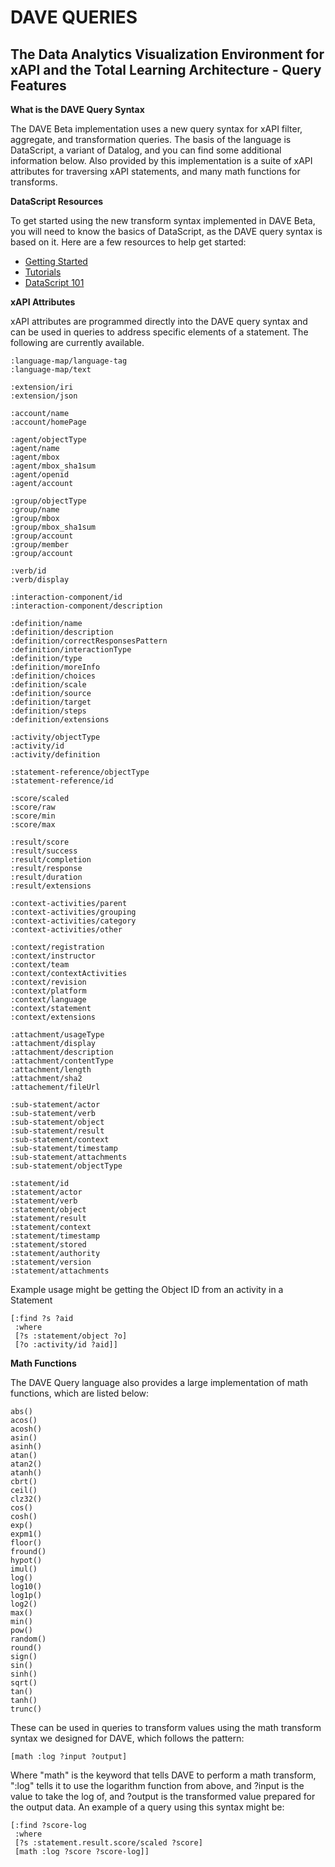 # DAVE QUERIES
## The Data Analytics Visualization Environment for xAPI and the Total Learning Architecture - Query Features

**What is the DAVE Query Syntax**

The DAVE Beta implementation uses a new query syntax for xAPI filter, aggregate, and transformation queries. The basis of the language is DataScript, a variant of Datalog, and you can find some additional information below. Also provided by this implementation is a suite of xAPI attributes for traversing xAPI statements, and many math functions for transforms.

**DataScript Resources**

To get started using the new transform syntax implemented in DAVE Beta, you will need to know the basics of DataScript, as the DAVE query syntax is based on it. Here are a few resources to help get started:

- [Getting Started](https://github.com/tonsky/datascript/wiki/Getting-started)
- [Tutorials](https://github.com/kristianmandrup/datascript-tutorial)
- [DataScript 101](http://udayv.com/clojurescript/clojure/2016/04/28/datascript101/)

**xAPI Attributes**

xAPI attributes are programmed directly into the DAVE query syntax and can be used in queries to address specific elements of a statement. The following are currently available.

    :language-map/language-tag
    :language-map/text

    :extension/iri
    :extension/json

    :account/name
    :account/homePage

    :agent/objectType
    :agent/name
    :agent/mbox
    :agent/mbox_sha1sum
    :agent/openid
    :agent/account

    :group/objectType
    :group/name
    :group/mbox
    :group/mbox_sha1sum
    :group/account
    :group/member
    :group/account

    :verb/id
    :verb/display

    :interaction-component/id
    :interaction-component/description

    :definition/name
    :definition/description
    :definition/correctResponsesPattern
    :definition/interactionType
    :definition/type
    :definition/moreInfo
    :definition/choices
    :definition/scale
    :definition/source
    :definition/target
    :definition/steps
    :definition/extensions

    :activity/objectType
    :activity/id
    :activity/definition

    :statement-reference/objectType
    :statement-reference/id

    :score/scaled
    :score/raw
    :score/min
    :score/max

    :result/score
    :result/success
    :result/completion
    :result/response
    :result/duration
    :result/extensions

    :context-activities/parent
    :context-activities/grouping
    :context-activities/category
    :context-activities/other

    :context/registration
    :context/instructor
    :context/team
    :context/contextActivities
    :context/revision
    :context/platform
    :context/language
    :context/statement
    :context/extensions

    :attachment/usageType
    :attachment/display
    :attachment/description
    :attachment/contentType
    :attachment/length
    :attachment/sha2
    :attachement/fileUrl

    :sub-statement/actor
    :sub-statement/verb
    :sub-statement/object
    :sub-statement/result
    :sub-statement/context
    :sub-statement/timestamp
    :sub-statement/attachments
    :sub-statement/objectType

    :statement/id
    :statement/actor
    :statement/verb
    :statement/object
    :statement/result
    :statement/context
    :statement/timestamp
    :statement/stored
    :statement/authority
    :statement/version
    :statement/attachments

Example usage might be getting the Object ID from an activity in a Statement

    [:find ?s ?aid
     :where
     [?s :statement/object ?o]
     [?o :activity/id ?aid]]

**Math Functions**

The DAVE Query language also provides a large implementation of math functions, which are listed below:

    abs()
    acos()
    acosh()
    asin()
    asinh()
    atan()
    atan2()
    atanh()
    cbrt()
    ceil()
    clz32()
    cos()
    cosh()
    exp()
    expm1()
    floor()
    fround()
    hypot()
    imul()
    log()
    log10()
    log1p()
    log2()
    max()
    min()
    pow()
    random()
    round()
    sign()
    sin()
    sinh()
    sqrt()
    tan()
    tanh()
    trunc()

These can be used in queries to transform values using the math transform syntax we designed for DAVE, which follows the pattern:

    [math :log ?input ?output]

Where "math" is the keyword that tells DAVE to perform a math transform, ":log" tells it to use the logarithm function from above, and ?input is the value to take the log of, and ?output is the transformed value prepared for the output data. An example of a query using this syntax might be:

    [:find ?score-log
     :where
     [?s :statement.result.score/scaled ?score]
     [math :log ?score ?score-log]]
